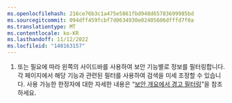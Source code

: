 ```yaml
---
ms.openlocfilehash: 216ce76b3c1a475e5861fbd948d65783699985bd
ms.sourcegitcommit: 094dff459fcbf7d0634930e02405606dfffd7f0a
ms.translationtype: MT
ms.contentlocale: ko-KR
ms.lasthandoff: 11/12/2022
ms.locfileid: "148163157"
---
```

1. 또는 필요에 따라 왼쪽의 사이드바를 사용하여 보안 기능별로 정보를 필터링합니다. 각 페이지에서 해당 기능과 관련된 필터를 사용하여 검색을 미세 조정할 수 있습니다. 사용 가능한 한정자에 대한 자세한 내용은 “[보안 개요에서 경고 필터링](/code-security/security-overview/filtering-alerts-in-the-security-overview)”을 참조하세요.
